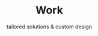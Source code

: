 ---
title: Work
subtitle: tailored solutions & custom design
layout: partial
gap: true
menuItem: true
menuOrder: 2
---